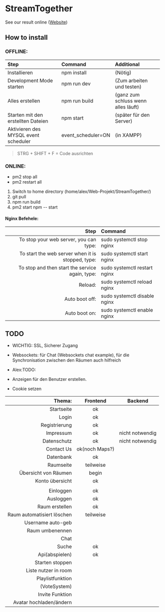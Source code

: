 # StreamTogether

See our result online ([Website](http://gruppe2.testsites.info/ "Our Website"))

## How to install

### OFFLINE:

| Step                                 | Command            | Additional                          |
| :----------------------------------- | :----------------- | :---------------------------------- |
| Installieren                         | npm install        | (Nötig)                             |
| Development Mode starten             | npm run dev	      |	(Zum arbeiten und testen)           |
| Alles erstellen                      | npm run build      | (ganz zum schluss wenn alles läuft) |
| Starten mit den erstellten Dateien   | npm start	        |	(später für den Server)             |
| Aktivieren des MYSQL event scheduler | event_scheduler=ON | (in XAMPP)                          |
> STRG + SHIFT + F = Code ausrichten

 ### ONLINE:

* <optional> pm2 stop all
* <optional> pm2 restart all

1. Switch to home directory (home/alex/Web-Projekt/StreamTogether/)
2. git pull
3. npm run build  
4. pm2 start npm -- start



#### Nginx Befehele:

 | Step                                              | Command                     |
 | -------------------------------------------------:|:----------------------------|
 | To stop your web server, you can type:            | sudo systemctl stop nginx   |
 | To start the web server when it is stopped, type: | sudo systemctl start nginx  |
 | To stop and then start the service again, type:   | sudo systemctl restart nginx|
 | Reload:                                           | sudo systemctl reload nginx |
 | Auto boot off:                                    | sudo systemctl disable nginx|
 | Auto boot on:                                     | sudo systemctl enable nginx |

## TODO

* WICHTIG:    SSL, Sicherer Zugang
* Websockets: für Chat (Websockets chat example), für die Synchronisation zwischen den Räumen auch hilfreich

* Alex:TODO:
* Anzeigen für den Benutzer erstellen.
* Cookie setzen


|Thema:                               | Frontend         | Backend          |
| -----------------------------------:| :--------------: | :--------------: |
| Startseite                          | ok               |                  |
| Login                               | ok               |                  |
| Registrierung                       | ok               |                  |
| Impressum                           | ok				       |  nicht notwendig |
| Datenschutz                         | ok				       |  nicht notwendig |
| Contact Us                          | ok(noch Maps?)   |                  |
| Datenbank                           | ok               |                  |
| Raumseite                           | teilweise        |                  |
| Übersicht von Räumen                | begin            |                  |
| Konto übersicht                     | ok               |                  |
|                                     |                  |                  |
| Einloggen                           | ok               |                  |
| Ausloggen                           | ok               |                  |
| Raum erstellen                      | ok               |                  |
| Raum automatisiert löschen          | teilweise        |                  |
| Username auto-geb                   |                  |                  |
| Raum umbenennen                     |                  |                  |
| Chat                                |                  |                  |
| Suche                               | ok               |                  |
| Api(abspielen)                      | ok               |                  |
| Starten stoppen                     |                  |                  |
| Liste nutzer in room                |                  |                  |
| Playlistfunktion                    |                  |                  |
| (VoteSystem)                        |                  |                  |
| Invite Funktion                     |                  |                  |
| Avatar hochladen/ändern             |                  |                  |
